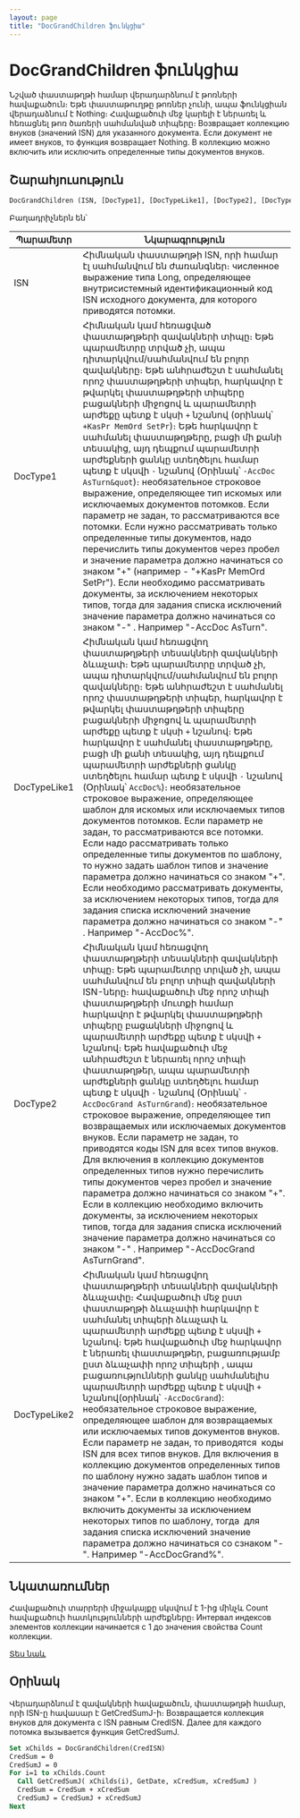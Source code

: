 ```yaml
---
layout: page
title: "DocGrandChildren ֆունկցիա"
---
```


# DocGrandChildren ֆունկցիա

Նշված փաստաթղթի համար վերադարձնում է թոռների հավաքածուն։ Եթե փաստաթուղթը թոռներ չունի, ապա ֆունկցիան վերադաձնում է Nothing։ Հավաքածուի մեջ կարելի է ներառել և հեռացնել թոռ ծառերի սահմանված տիպերը։ 
Возвращает коллекцию внуков (значений ISN) для указанного документа. Если документ не имеет внуков, то функция возвращает Nothing. В коллекцию можно включить или исключить определенные типы документов внуков.


## Շարահյուսություն

```vb
DocGrandChildren (ISN, [DocType1], [DocTypeLike1], [DocType2], [DocTypeLike2])
```

Բաղադրիչներն են՝

    
| Պարամետր | Նկարագրություն |
|--|--|
| ISN | Հիմնական փաստաթղթի ISN, որի համար էլ սահմանվում են ժառանգներ։ численное выражение типа Long, определяющее внутрисистемный идентификационный код ISN исходного документа, для которого приводятся потомки. |
| DocType1 | Հիմնական կամ հեռացված փաստաթղթերի զավակների տիպը։ Եթե պարամետրը տրված չի, ապա դիտարկվում/սահմանվում են բոլոր զավակները։ Եթե անհրաժեշտ է սահմանել որոշ փաստաթղթերի տիպեր, հարկավոր է թվարկել փաստաթղթերի տիպերը բացակների միջոցով և պարամետրի արժեքը պետք է սկսի `+` նշանով (օրինակ՝ `+KasPr MemOrd SetPr`)։ Եթե հարկավոր է սահմանել փաստաթղթերը, բացի մի քանի տեսակից, այդ դեպքում պարամետրի արժեքների ցանկը ստեղծելու համար պետք է սկսվի `-`  նշանով (Օրինակ՝ `-AccDoc AsTurn&quot`)։  необязательное строковое выражение, определяющее тип искомых или исключаемых документов потомков. Если параметр не задан, то рассматриваются все потомки. Если нужно рассматривать только определенные типы документов, надо перечислить типы документов через пробел и значение параметра должно начинаться со знаком &quot;+&quot; (например - &quot;+KasPr MemOrd SetPr&quot;). Если необходимо рассматривать документы, за исключением некоторых типов, тогда для задания списка исключений значение параметра должно начинаться со знаком &quot;-&quot; . Например &quot;-AccDoc AsTurn&quot;. |
| DocTypeLike1 | Հիմնական կամ հեռացվող փաստաթղթերի տեսակների զավակների ձևաչափ։ Եթե պարամետրը տրված չի, ապա դիտարկվում/սահմանվում են բոլոր զավակները։ Եթե անհրաժեշտ է սահմանել որոշ փաստաթղթերի տիպեր, հարկավոր է թվարկել փաստաթղթերի տիպերը բացակների միջոցով և պարամետրի արժեքը պետք է սկսի `+` նշանով։ Եթե հարկավոր է սահմանել փաստաթղթերը, բացի մի քանի տեսակից, այդ դեպքում պարամետրի արժեքների ցանկը ստեղծելու համար պետք է սկսվի `-`  նշանով (Օրինակ՝ `AccDoc%`)։ необязательное строковое выражение, определяющее шаблон для искомых или исключаемых типов документов потомков. Если параметр не задан, то рассматриваются все потомки. Если надо рассматривать только определенные типы документов по шаблону, то нужно задать шаблон типов и значение параметра&nbsp;должно начинаться со знаком &quot;+&quot;. Если необходимо рассматривать документы, за исключением некоторых типов, тогда для задания списка исключений значение параметра должно начинаться со знаком &quot;-&quot; . Например &quot;-AccDoc%&quot;. |
| DocType2 | Հիմնական կամ հեռացվող փաստաթղթերի տեսակների զավակների տիպը։ Եթե պարամետրը տրված չի, ապա սահմանվում են բոլոր տիպի զավակների ISN-ները։ հավաքածուի մեջ որոշ տիպի փաստաթղթերի մուտքի համար հարկավոր է թվարկել փաստաթղթերի տիպերը բացակների միջոցով և պարամետրի արժեքը պետք է սկսվի `+` նշանով։ Եթե հավաքածուի մեջ անհրաժեշտ է ներառել որոշ տիպի փաստաթղթեր, ապա պարամետրի արժեքների ցանկը ստեղծելու համար պետք է սկսվի `-`  նշանով (Օրինակ՝ `-AccDocGrand AsTurnGrand`)։  необязательное строковое выражение, определяющее тип возвращаемых или исключаемых документов внуков. Если параметр не задан, то приводятся коды ISN для всех типов внуков. Для включения в коллекцию документов определенных типов нужно перечислить типы документов через пробел и значение параметра должно начинаться со знаком &quot;+&quot;. Если в коллекцию необходимо включить документы, за исключением некоторых типов, тогда для задания списка исключений значение параметра должно начинаться со знаком &quot;-&quot; . Например &quot;-AccDocGrand AsTurnGrand&quot;. |
| DocTypeLike2 | Հիմնական կամ հեռացվող փաստաթղթերի տեսակների զավակների ձևաչափը։ Հավաքածուի մեջ ըստ փաստաթղթի ձևաչափի հարկավոր է սահմանել տիպերի ձևաչափ և պարամետրի արժեքը պետք է սկսվի `+` նշանով։ Եթե հավաքածուի մեջ հարկավոր է ներառել փաստաթղթեր, բացառությամբ ըստ ձևաչափի որոշ տիպերի  , ապա բացառությունների ցանկը սահմանելիս պարամետրի արժեքը պետք է սկսվի `+` նշանով(օրինակ՝ `-AccDocGrand`): необязательное строковое выражение, определяющее шаблон для возвращаемых или исключаемых типов документов внуков. Если параметр не задан, то приводятся&nbsp; коды ISN для всех типов внуков. Для включения в коллекцию документов определенных типов по шаблону нужно задать шаблон типов и значение параметра должно начинаться со знаком &quot;+&quot;. Если в коллекцию необходимо включить документы за исключением некоторых типов по шаблону, тогда&nbsp; для задания списка исключений значение параметра должно начинаться со сзнаком &quot;-&quot;. Например &quot;-AccDocGrand%&quot;. |


## Նկատառումներ

Հավաքածուի տարրերի միջակայքը սկսվում է 1-ից մինչև Count հավաքածուի հատկությունների արժեքները։
Интервал индексов элементов коллекции начинается с 1 до значения свойства Count коллекции.


[Տես նաև](../../../functions.html)

## Օրինակ

Վերադարձնում է զավակների հավաքածուն, փաստաթղթի համար, որի ISN-ը հավասար է GetCredSumJ-ի։
Возвращается коллекция внуков для документа с ISN равным CredISN. Далее для каждого потомка вызывается функция GetCredSumJ.

```vb
Set xChilds = DocGrandChildren(CredISN)
CredSum = 0
CredSumJ = 0
For i=1 to xChilds.Count
  Call GetCredSumJ( xChilds(i), GetDate, xCredSum, xCredSumJ )
  CredSum = CredSum + xCredSum
  CredSumJ = CredSumJ + xCredSumJ
Next
```
